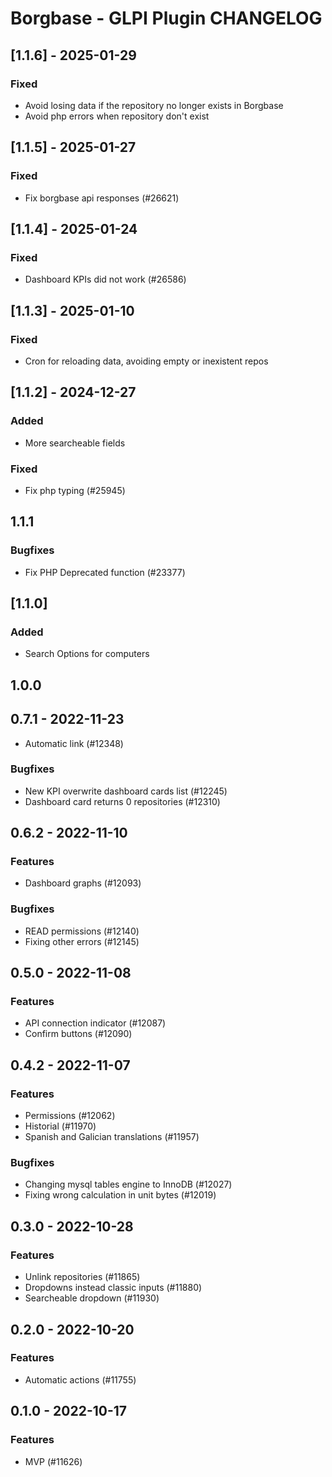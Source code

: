 # Borgbase - GLPI Plugin CHANGELOG

## [1.1.6] - 2025-01-29
### Fixed
- Avoid losing data if the repository no longer exists in Borgbase
- Avoid php errors when repository don't exist

## [1.1.5] - 2025-01-27
### Fixed
- Fix borgbase api responses (#26621)

## [1.1.4] - 2025-01-24
### Fixed
- Dashboard KPIs did not work (#26586)

## [1.1.3] - 2025-01-10
### Fixed
- Cron for reloading data, avoiding empty or inexistent repos

## [1.1.2] - 2024-12-27
### Added
- More searcheable fields

### Fixed
- Fix php typing (#25945)

## 1.1.1
### Bugfixes
- Fix PHP Deprecated function (#23377)

## [1.1.0]
### Added
- Search Options for computers

## 1.0.0

## 0.7.1 - 2022-11-23
- Automatic link (#12348)

### Bugfixes
- New KPI overwrite dashboard cards list (#12245)
- Dashboard card returns 0 repositories (#12310)

## 0.6.2 - 2022-11-10
### Features
- Dashboard graphs (#12093)

### Bugfixes
- READ permissions (#12140)
- Fixing other errors (#12145)

## 0.5.0 - 2022-11-08
### Features
- API connection indicator (#12087)
- Confirm buttons (#12090)

## 0.4.2 - 2022-11-07
### Features
- Permissions (#12062)
- Historial (#11970)
- Spanish and Galician translations (#11957)

### Bugfixes
- Changing mysql tables engine to InnoDB (#12027)
- Fixing wrong calculation in unit bytes (#12019)

## 0.3.0 - 2022-10-28
### Features
- Unlink repositories (#11865)
- Dropdowns instead classic inputs (#11880)
- Searcheable dropdown (#11930)

## 0.2.0 - 2022-10-20
### Features
- Automatic actions (#11755)

## 0.1.0 - 2022-10-17
### Features
- MVP (#11626)